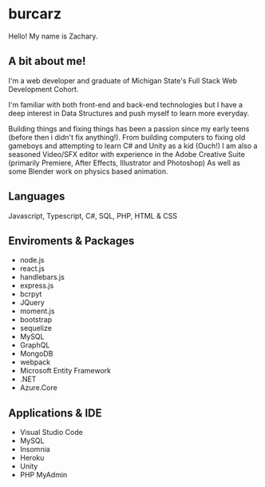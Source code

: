 # burcarz

Hello! My name is Zachary.

## A bit about me!

I'm a web developer and graduate of Michigan State's Full Stack Web Development Cohort.

I'm familiar with both front-end and back-end technologies but I have a deep interest in Data Structures and push myself to learn more everyday.

Building things and fixing things has been a passion since my early teens (before then i didn't fix anything!).
From building computers to fixing old gameboys and attempting to learn C# and Unity as a kid (Ouch!)
I am also a seasoned Video/SFX editor with experience in the Adobe Creative Suite (primarily Premiere, After Effects, Illustrator and Photoshop)
As well as some Blender work on physics based animation.

## Languages

Javascript, Typescript, C#, SQL, PHP, HTML & CSS

## Enviroments & Packages

- node.js
- react.js
- handlebars.js
- express.js
- bcrpyt
- JQuery
- moment.js
- bootstrap
- sequelize
- MySQL
- GraphQL
- MongoDB
- webpack
- Microsoft Entity Framework
- .NET
- Azure.Core

## Applications & IDE

- Visual Studio Code
- MySQL
- Insomnia
- Heroku
- Unity
- PHP MyAdmin

